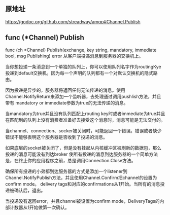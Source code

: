 ## 原地址
https://godoc.org/github.com/streadway/amqp#Channel.Publish

## func (*Channel) Publish

func (ch *Channel) Publish(exchange, key string, mandatory, immediate bool, msg Publishing) error
从客户端投递消息到服务器的交换机上。

当你想投递一条消息到一个单独的队列上，你可以使用队列名字作为routingKye投递到default交换机。因为每一个声明的队列都有一个对默认交换机的隐式路由。

因为投递是异步的，服务器将返回任何无法传递的消息。使用Channel.NotifyReturn来添加一个监听器，去处理通过调用pushlish方法，并且带有
mandatory or immediate参数为true的无法传递的消息。

当mandatory为true并且没有队列匹配上routing key时或者immediate为true并且在匹配到的队列上没有消费者准备好去接受这个消息时，消息可能是无法交付的。

当channel、connection、socker被关闭时，可能返回一个错误。错误或者缺少错误不能够表明这个服务器是否收到了投递的消息。

如果底层的socket被关闭了，但是没有挂起从内核缓冲区被刷新的数据包，那么投递的消息可能没有到达broker
使所有投递的消息到达服务器的一个简单方法是，在终止你的应用程序之前，总是调用Connection.Close方法。

确保所有投递的小弟都到达服务器的方式是添加一个listener到Channel.NotifyPublish方法，并且使用Channel.Confirm把channel的设置为confirm mode。
delivery tags和对应的confirmations从1开始。当所有的消息投递被确认后，退出。

当投递没有返回error，并且channel被设置为confirm mode，DeliveryTags的内部计数器从1开始做第一次确认。
